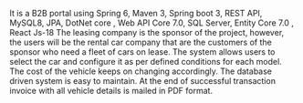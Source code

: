  It is a B2B portal using Spring 6, Maven 3, Spring boot 3, REST API, MySQL8, JPA, DotNet core , Web API
 Core 7.0, SQL Server, Entity Core 7.0 , React Js-18
 The leasing company is the sponsor of the project, however, the users will be the rental car company that are the
 customers of the sponsor who need a fleet of cars on lease.
 The system allows users to select the car and configure it as per defined conditions for each model. The cost of the
 vehicle keeps on changing accordingly. The database driven system is easy to maintain. At the end of successful
 transaction invoice with all vehicle details is mailed in PDF format.
